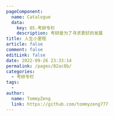```yaml
---
pageComponent: 
  name: Catalogue
  data: 
    key: 05.考研专栏
    description: 考研是为了寻求更好的发展
title: 人生小里程
article: false
comment: false
editLink: false
date: 2022-09-26 23:33:14
permalink: /pages/82ac8b/
categories:
  - 考研专栏
tags:
  - 
author: 
  name: TommyZeng
  link: https://github.com/tommyzeng777
---
```

